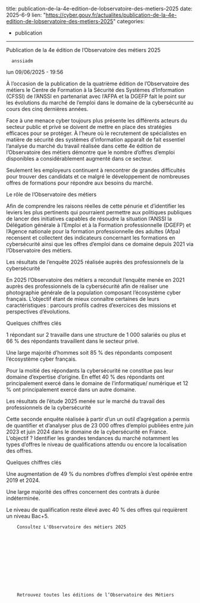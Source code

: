  
title: publication-de-la-4e-edition-de-lobservatoire-des-metiers-2025
date: 2025-6-9
lien: "https://cyber.gouv.fr/actualites/publication-de-la-4e-edition-de-lobservatoire-des-metiers-2025"
categories:
  - publication
---

Publication de la 4e édition de l’Observatoire des métiers 2025

            


      anssiadm
lun 09/06/2025 - 19:56

            
À l’occasion de la publication de la quatrième édition de l’Observatoire des métiers
le Centre de Formation à la Sécurité des Systèmes d’Information (CFSSI) de l’ANSSI
en partenariat avec l’AFPA et la DGEFP
fait le point sur les évolutions du marché de l’emploi dans le domaine de la cybersécurité
au cours des cinq dernières années.

      
      

              
  

    

      
            
Face à une menace cyber toujours plus présente
les différents acteurs du secteur public et privé se doivent de mettre en place des stratégies efficaces pour se protéger. À l’heure où le recrutement de spécialistes en matière de sécurité des systèmes d’information apparaît
de fait
essentiel
l’analyse du marché du travail réalisée dans cette 4e édition de l’Observatoire des métiers démontre que le nombre d’offres d’emploi disponibles a considérablement augmenté dans ce secteur.

Seulement
les employeurs continuent à rencontrer de grandes difficultés pour trouver des candidats
et ce
malgré le développement de nombreuses offres de formations pour répondre aux besoins du marché.

Le rôle de l’Observatoire des métiers

Afin de comprendre les raisons réelles de cette pénurie et d’identifier les leviers les plus pertinents qui pourraient permettre aux politiques publiques de lancer des initiatives capables de résoudre la situation
l’ANSSI
la Délégation générale à l’Emploi et à la Formation professionnelle (DGEFP) et l’Agence nationale pour la formation professionnelle des adultes (Afpa)
recensent et collectent des indicateurs concernant les formations en cybersécurité ainsi que les offres d’emploi dans ce domaine
depuis 2021
via l’Observatoire des métiers.

Les résultats de l’enquête 2025 réalisée auprès des professionnels de la cybersécurité

En 2025
l’Observatoire des métiers a reconduit l’enquête menée en 2021 auprès des professionnels de la cybersécurité afin de réaliser une photographie générale de la population composant l’écosystème cyber français. L’objectif étant de mieux connaître certaines de leurs caractéristiques : parcours
profils
cadres d’exercices des missions et perspectives d’évolutions.

Quelques chiffres clés


1 répondant sur 2 travaille dans une structure de 1 000 salariés ou plus et 66 % des répondants travaillent dans le secteur privé.

Une large majorité d’hommes
soit 85 % des répondants
composent l’écosystème cyber français.

Pour la moitié des répondants
la cybersécurité ne constitue pas leur domaine d’expertise d’origine. En effet
40 % des répondants ont principalement exercé dans le domaine de l’informatique/ numérique et 12 % ont principalement exercé dans un autre domaine.


Les résultats de l’étude 2025 menée sur le marché du travail des professionnels de la cybersécurité

Cette seconde enquête
réalisée à partir d’un un outil d’agrégation
a permis de quantifier et d’analyser plus de 23 000 offres d’emploi publiées entre juin 2023 et juin 2024
dans le domaine de la cybersécurité
en France. L’objectif ? Identifier les grandes tendances du marché
notamment les types d’offres
le niveau de qualifications attendu ou encore la localisation des offres.

Quelques chiffres clés


Une augmentation de 49 % du nombres d’offres d’emploi s’est opérée entre 2019 et 2024.

Une large majorité des offres concernent des contrats à durée indéterminée.

Le niveau de qualification reste élevé avec 40 % des offres qui requièrent un niveau Bac+5.



      
    

  


              





  

                            


                  


              
  

    

      
        Consultez L'Observatoire des métiers 2025
      
    

  


              
  

    

      
        Retrouvez toutes les éditions de l’Observatoire des Métiers
